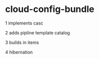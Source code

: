 # cloud-config-bundle

1 implements casc

2 adds pipline template catalog

3 builds in items 

4 hibernation

